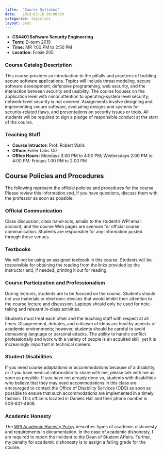 ```yaml
---
title:  "Course Syllabus"
date:   2019-03-10 08:00:00
categories: logistics
layout: post
---
```


- **CS4401 Software Security Engineering**
- **Term:** D-term 2019
- **Time:** MR 1:00 PM to 2:50 PM
- **Location:** Foisie 205


### Course Catalog Description

This course provides an introduction to the pitfalls and practices of building
secure software applications. Topics will include threat modeling, secure
software development, defensive programming, web security, and the interaction
between security and usability. The course focuses on the application level
with minor attention to operating-system level security; network-level security
is not covered. Assignments involve designing and implementing secure software,
evaluating designs and systems for security-related flaws, and presentations on
security issues or tools. All students will be required to sign a pledge of
responsible conduct at the start of the course.


### Teaching Staff

 - **Course Intructor:** Prof. Robert Walls
 - **Office:** Fuller Labs 147
 - **Office Hours:** Mondays 3:00 PM to 4:00 PM; Wednesdays 2:00 PM to 4:00 PM; Fridays 1:00 PM to 2:00 PM

## Course Policies and Procedures

The following represent the official policies and procedures for the course.
Please review this information and, if you have questions, discuss them with
the professor as soon as possible.

### Official Communication

Class discussion, class hand-outs, emails to the student’s WPI email account,
and the course Web pages are avenues for official course communication.
Students are responsible for any information posted through these venues.

### Textbooks

We will not be using an assigned textbook in this course. Students will be
responsible for obtaining the reading from the links provided by the instructor
and, if needed, printing it out for reading.


### Course Participation and Professionalism

During lectures, students are to be focused on the course. Students should not
use materials or electronic devices that would inhibit their attention to the
course lecture and discussion. Laptops should only be used for note-taking
and relevant in-class activities.

Students must treat each other and the teaching staff with respect at all
times. Disagreement, debates, and criticism of ideas are healthy aspects of
academic environments; however, students should be careful to avoid demeaning
language or personal attacks. The ability to handle conflict professionally and
work with a variety of people is an acquired skill, yet it is increasingly
important in technical careers.

### Student Disabilities

If you need course adaptations or accommodations because of a disability, or if
you have medical information to share with me, please talk with
me as soon as possible. If you have not already done so, students with
disabilities who believe that they may need accommodations in this class are
encouraged to contact the Office of Disability Services (ODS) as soon as
possible to ensure that such accommodations are implemented in a timely
fashion. This office is located in Daniels Hall and their phone number is
508-831-4908.

### Academic Honesty

The [WPI Academic Honesty Policy][honesty] describes types of academic
dishonesty and requirements in documentation. In the case of academic
dishonesty, I am required to report the incident to the Dean of Student
Affairs. Further, my penalty for academic dishonesty is to assign a failing
grade for the course.

[honesty]: https://www.wpi.edu/about/policies/academic-integrity/dishonesty


